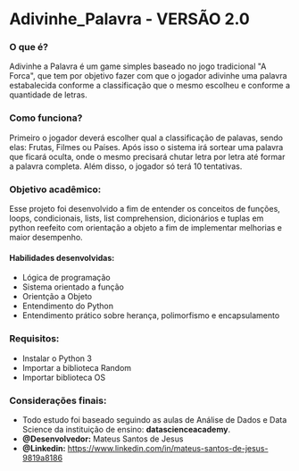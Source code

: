 # Adivinhe_Palavra - VERSÃO 2.0
### O que é?
Adivinhe a Palavra é um game simples baseado no jogo tradicional "A Forca", que tem por objetivo fazer com que o jogador adivinhe uma palavra estabalecida conforme a classificação que o mesmo escolheu e conforme a quantidade de letras.

### Como funciona?
Primeiro o jogador deverá escolher qual a classificação de palavas, sendo elas: Frutas, Filmes ou Países. Após isso o sistema irá sortear uma palavra que ficará oculta, onde o mesmo precisará chutar letra por letra até formar a palavra completa. Além disso, o jogador só terá 10 tentativas.

### Objetivo acadêmico:
Esse projeto foi desenvolvido a fim de entender os conceitos de funções, loops, condicionais, lists, list comprehension, dicionários e tuplas em python reefeito com orientação a objeto a fim de implementar melhorias e maior desempenho.

#### Habilidades desenvolvidas:
- Lógica de programação
- Sistema orientado a função
- Orientção a Objeto
- Entendimento do Python
- Entendimento prático sobre herança, polimorfismo e encapsulamento

### Requisitos:
- Instalar o Python 3
- Importar a biblioteca Random
- Importar biblioteca OS

### Considerações finais:
- Todo estudo foi baseado seguindo as aulas de Análise de Dados e Data Science da instituição de ensino: **datascienceacademy**.
- **@Desenvolvedor:** Mateus Santos de Jesus
- **@Linkedin:**  https://www.linkedin.com/in/mateus-santos-de-jesus-9819a8186


